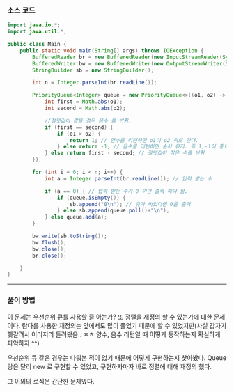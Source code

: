 ### 소스 코드
```java
import java.io.*;
import java.util.*;

public class Main {
    public static void main(String[] args) throws IOException {
        BufferedReader br = new BufferedReader(new InputStreamReader(System.in)); // 기본적으로 enter 를 경계로 인식한다.
        BufferedWriter bw = new BufferedWriter(new OutputStreamWriter(System.out));
        StringBuilder sb = new StringBuilder();

        int n = Integer.parseInt(br.readLine());

        PriorityQueue<Integer> queue = new PriorityQueue<>((o1, o2) -> { // 재정의. 이 부분은 다른 자료구조와 동일함.
            int first = Math.abs(o1);
            int second = Math.abs(o2);

            //절댓값이 같을 경우 음수 를 반환.
            if (first == second) {
                if (o1 > o2) {
                    return 1; // 양수를 리턴하면 o1이 o2 뒤로 간다.
                } else return -1; // 음수를 리턴하면 순서 유지. 즉 1,-1이 중요한게 아닌 양수, 음수가 중요
            } else return first - second; // 절댓값이 작은 수를 반환
        });

        for (int i = 0; i < n; i++) {
            int a = Integer.parseInt(br.readLine()); // 입력 받는 수

            if (a == 0) { // 입력 받는 수가 0 이면 출력 해야 함.
                if (queue.isEmpty()) {
                    sb.append("0\n"); // 큐가 비었다면 0을 출력
                } else sb.append(queue.poll()+"\n");
            } else queue.add(a);
        }

        bw.write(sb.toString());
        bw.flush();
        bw.close();
        br.close();

    }
}
```

---

### 풀이 방법

이 문제는 우선순위 큐를 사용할 줄 아는가? 또 정렬을 재정의 할 수 있는가에 대한 문제이다. 람다를 사용한 재정의는 앞에서도 많이 풀었기 때문에 할 수 있었지만(사실 갑자기 헷갈려서 이리저리 돌려봤음.. ㅎㅎ 양수, 음수 리턴일 때 어떻게 동작하는지 확실하게 파악하자 ^^)

우선순위 큐 같은 경우는 다뤄본 적이 없기 때문에 어떻게 구현하는지 찾아봤다. Queue 랑은 달리 new 로 구현할 수 있었고, 구현하자마자 바로 정렬에 대해 재정의 했다.

그 이외의 로직은 간단한 문제였다.
